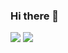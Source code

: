 ### Hi there 👋
<p>
   <img src="https://github-readme-stats.sera5-dev.vercel.app/api?username=fileham&hide=stars&show_icons=true&count_private=true&include_all_commits=true&title_color=000000&icon_color=000000&hide_border=true" width="">
   <img src="https://github-readme-stats.sera5-dev.vercel.app/api/top-langs/?username=fileham&hide_border=true&layout=compact&title_color=000000&tetx_color=000000" width="">
</p>
<!--
**fileham/fileham** is a ✨ _special_ ✨ repository because its `README.md` (this file) appears on your GitHub profile.


--
